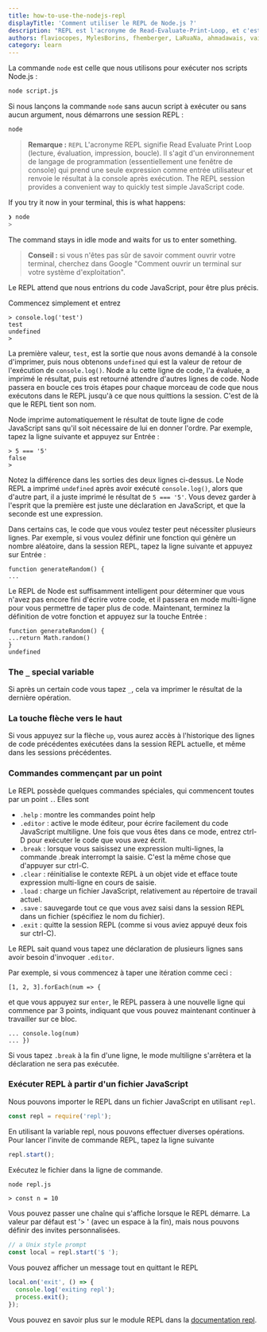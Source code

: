 ```yaml
---
title: how-to-use-the-nodejs-repl
displayTitle: 'Comment utiliser le REPL de Node.js ?'
description: "REPL est l'acronyme de Read-Evaluate-Print-Loop, et c'est un excellent moyen d'explorer rapidement les fonctionnalités de Node.js."
authors: flaviocopes, MylesBorins, fhemberger, LaRuaNa, ahmadawais, vaishnav-mk, augustinmauroy
category: learn
---
```


La commande `node` est celle que nous utilisons pour exécuter nos scripts Node.js :

```bash
node script.js
```

Si nous lançons la commande `node` sans aucun script à exécuter ou sans aucun argument, nous démarrons une session REPL :

```bash
node
```

> <b>Remarque :</b> <code>REPL</code> L'acronyme REPL signifie Read Evaluate Print Loop (lecture, évaluation, impression, boucle). Il s'agit d'un environnement de langage de programmation (essentiellement une fenêtre de console) qui prend une seule expression comme entrée utilisateur et renvoie le résultat à la console après exécution. The REPL session provides a convenient way to quickly test simple JavaScript code.

If you try it now in your terminal, this is what happens:

```bash
❯ node
>
```

The command stays in idle mode and waits for us to enter something.

> <b>Conseil :</b> si vous n'êtes pas sûr de savoir comment ouvrir votre terminal, cherchez dans Google "Comment ouvrir un terminal sur votre système d'exploitation".

Le REPL attend que nous entrions du code JavaScript, pour être plus précis.

Commencez simplement et entrez

```console
> console.log('test')
test
undefined
>
```

La première valeur, `test`, est la sortie que nous avons demandé à la console d'imprimer, puis nous obtenons `undefined` qui est la valeur de retour de l'exécution de `console.log()`.
Node a lu cette ligne de code, l'a évaluée, a imprimé le résultat, puis est retourné attendre d'autres lignes de code. Node passera en boucle ces trois étapes pour chaque morceau de code que nous exécutons dans le REPL jusqu'à ce que nous quittions la session. C'est de là que le REPL tient son nom.

Node imprime automatiquement le résultat de toute ligne de code JavaScript sans qu'il soit nécessaire de lui en donner l'ordre. Par exemple, tapez la ligne suivante et appuyez sur Entrée :

```console
> 5 === '5'
false
>
```

Notez la différence dans les sorties des deux lignes ci-dessus. Le Node REPL a imprimé `undefined` après avoir exécuté `console.log()`, alors que d'autre part, il a juste imprimé le résultat de `5 === '5'`. Vous devez garder à l'esprit que la première est juste une déclaration en JavaScript, et que la seconde est une expression.

Dans certains cas, le code que vous voulez tester peut nécessiter plusieurs lignes. Par exemple, si vous voulez définir une fonction qui génère un nombre aléatoire, dans la session REPL, tapez la ligne suivante et appuyez sur Entrée :

```console
function generateRandom() {
...
```

Le REPL de Node est suffisamment intelligent pour déterminer que vous n'avez pas encore fini d'écrire votre code, et il passera en mode multi-ligne pour vous permettre de taper plus de code. Maintenant, terminez la définition de votre fonction et appuyez sur la touche Entrée :

```console
function generateRandom() {
...return Math.random()
}
undefined
```

### The `_` special variable

Si après un certain code vous tapez `_`, cela va imprimer le résultat de la dernière opération.

### La touche flèche vers le haut

Si vous appuyez sur la flèche `up`, vous aurez accès à l'historique des lignes de code précédentes exécutées dans la session REPL actuelle, et même dans les sessions précédentes.

### Commandes commençant par un point

Le REPL possède quelques commandes spéciales, qui commencent toutes par un point `.`. Elles sont

* `.help` : montre les commandes point help
* `.editor` : active le mode éditeur, pour écrire facilement du code JavaScript multiligne. Une fois que vous êtes dans ce mode, entrez ctrl-D pour exécuter le code que vous avez écrit.
* `.break` : lorsque vous saisissez une expression multi-lignes, la commande .break interrompt la saisie. C'est la même chose que d'appuyer sur ctrl-C.
* `.clear` : réinitialise le contexte REPL à un objet vide et efface toute expression multi-ligne en cours de saisie.
* `.load` : charge un fichier JavaScript, relativement au répertoire de travail actuel.
* `.save` : sauvegarde tout ce que vous avez saisi dans la session REPL dans un fichier (spécifiez le nom du fichier).
* `.exit` : quitte la session REPL (comme si vous aviez appuyé deux fois sur ctrl-C).

Le REPL sait quand vous tapez une déclaration de plusieurs lignes sans avoir besoin d'invoquer `.editor`.

Par exemple, si vous commencez à taper une itération comme ceci :

```console
[1, 2, 3].forEach(num => {
```

et que vous appuyez sur `enter`, le REPL passera à une nouvelle ligne qui commence par 3 points, indiquant que vous pouvez maintenant continuer à travailler sur ce bloc.

```console
... console.log(num)
... })
```

Si vous tapez `.break` à la fin d'une ligne, le mode multiligne s'arrêtera et la déclaration ne sera pas exécutée.

### Exécuter REPL à partir d'un fichier JavaScript

Nous pouvons importer le REPL dans un fichier JavaScript en utilisant `repl`.

```js
const repl = require('repl');
```

En utilisant la variable repl, nous pouvons effectuer diverses opérations.
Pour lancer l'invite de commande REPL, tapez la ligne suivante

```js
repl.start();
```

Exécutez le fichier dans la ligne de commande.

```bash
node repl.js
```

```console
> const n = 10
```

Vous pouvez passer une chaîne qui s'affiche lorsque le REPL démarre. La valeur par défaut est '> ' (avec un espace à la fin), mais nous pouvons définir des invites personnalisées.

```js
// a Unix style prompt
const local = repl.start('$ ');
```

Vous pouvez afficher un message tout en quittant le REPL

```js
local.on('exit', () => {
  console.log('exiting repl');
  process.exit();
});
```

Vous pouvez en savoir plus sur le module REPL dans la [documentation repl](/api/repl/).
